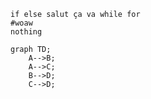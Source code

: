 
```glados-lang
if else salut ça va while for
#woaw 
nothing
```


```mermaid
graph TD;
    A-->B;
    A-->C;
    B-->D;
    C-->D;
```